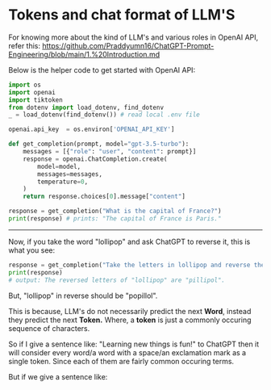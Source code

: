 # Tokens and chat format of LLM'S

For knowing more about the kind of LLM's and various roles in OpenAI API, refer this: https://github.com/Praddyumn16/ChatGPT-Prompt-Engineering/blob/main/1.%20Introduction.md 

Below is the helper code to get started with OpenAI API:
```python
import os
import openai
import tiktoken
from dotenv import load_dotenv, find_dotenv
_ = load_dotenv(find_dotenv()) # read local .env file

openai.api_key  = os.environ['OPENAI_API_KEY']

def get_completion(prompt, model="gpt-3.5-turbo"):
    messages = [{"role": "user", "content": prompt}]
    response = openai.ChatCompletion.create(
        model=model,
        messages=messages,
        temperature=0,
    )
    return response.choices[0].message["content"]

response = get_completion("What is the capital of France?")
print(response) # prints: "The capital of France is Paris."
```
---
Now, if you take the word "lollipop" and ask ChatGPT to reverse it, this is what you see:
```python
response = get_completion("Take the letters in lollipop and reverse them")
print(response)
# output: The reversed letters of "lollipop" are "pillipol".
```
But, "lollipop" in reverse should be "popillol".

This is because, LLM's do not necessarily predict the next **Word**,  instead they predict the next **Token.**
Where, a **token** is just a commonly occuring sequence of characters.

So if I give a sentence like: "Learning new things is fun!" to ChatGPT then it will consider every word/a word with a space/an exclamation mark as a single token. Since each of them are fairly common occuring terms.

But if we give a sentence like: 
